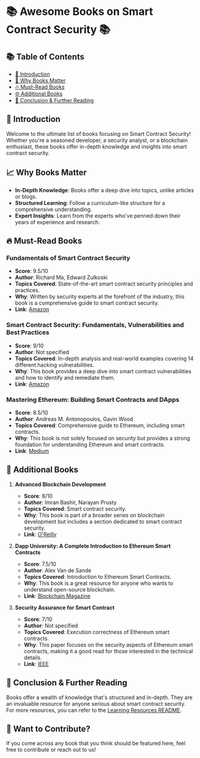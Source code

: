 # 📚 Awesome Books on Smart Contract Security 📚

## 📚 Table of Contents

- [🎯 Introduction](#-introduction)
- [📖 Why Books Matter](#-why-books-matter)
- [🔥 Must-Read Books](#-must-read-books)
- [🌐 Additional Books](#-additional-books)
- [🔗 Conclusion & Further Reading](#-conclusion--further-reading)

## 🎯 Introduction

Welcome to the ultimate list of books focusing on Smart Contract Security! Whether you're a seasoned developer, a security analyst, or a blockchain enthusiast, these books offer in-depth knowledge and insights into smart contract security.

## 📈 Why Books Matter

- **In-Depth Knowledge**: Books offer a deep dive into topics, unlike articles or blogs.
- **Structured Learning**: Follow a curriculum-like structure for a comprehensive understanding.
- **Expert Insights**: Learn from the experts who've penned down their years of experience and research.

## 🔥 Must-Read Books

### Fundamentals of Smart Contract Security

- **Score**: 9.5/10
- **Author**: Richard Ma, Edward Zulkoski
- **Topics Covered**: State-of-the-art smart contract security principles and practices.
- **Why**: Written by security experts at the forefront of the industry, this book is a comprehensive guide to smart contract security.
- **Link**: [Amazon](https://www.amazon.com/Fundamentals-Smart-Contract-Security-Richard/dp/194944936X)

### Smart Contract Security: Fundamentals, Vulnerabilities and Best Practices

- **Score**: 9/10
- **Author**: Not specified
- **Topics Covered**: In-depth analysis and real-world examples covering 14 different hacking vulnerabilities.
- **Why**: This book provides a deep dive into smart contract vulnerabilities and how to identify and remediate them.
- **Link**: [Amazon](https://www.amazon.com/Contract-Security-Fundamentals-Vulnerabilities-Practices/dp/B0BT71WT5G)

### Mastering Ethereum: Building Smart Contracts and DApps

- **Score**: 8.5/10
- **Author**: Andreas M. Antonopoulos, Gavin Wood
- **Topics Covered**: Comprehensive guide to Ethereum, including smart contracts.
- **Why**: This book is not solely focused on security but provides a strong foundation for understanding Ethereum and smart contracts.
- **Link**: [Medium](https://juancurti.medium.com/10-books-to-learn-solidity-273f7ad77ac0)

## 📖 Additional Books

1. **Advanced Blockchain Development**
   - **Score**: 8/10
   - **Author**: Imran Bashir, Narayan Prusty
   - **Topics Covered**: Smart contract security.
   - **Why**: This book is part of a broader series on blockchain development but includes a section dedicated to smart contract security.
   - **Link**: [O'Reilly](https://www.oreilly.com/library/view/advanced-blockchain-development/9781838823191/cfcd5ac2-ae47-4183-a3a2-b6db2f08f92c.xhtml)

2. **Dapp University: A Complete Introduction to Ethereum Smart Contracts**
   - **Score**: 7.5/10
   - **Author**: Alex Van de Sande
   - **Topics Covered**: Introduction to Ethereum Smart Contracts.
   - **Why**: This book is a great resource for anyone who wants to understand open-source blockchain.
   - **Link**: [Blockchain Magazine](https://blockchainmagazine.net/10-best-books-to-learn-about-ethereum-to-understand-open-source-blockchain/)

3. **Security Assurance for Smart Contract**
   - **Score**: 7/10
   - **Author**: Not specified
   - **Topics Covered**: Execution correctness of Ethereum smart contracts.
   - **Why**: This paper focuses on the security aspects of Ethereum smart contracts, making it a good read for those interested in the technical details.
   - **Link**: [IEEE](https://ieeexplore.ieee.org/document/8328743)

## 🔗 Conclusion & Further Reading

Books offer a wealth of knowledge that's structured and in-depth. They are an invaluable resource for anyone serious about smart contract security. For more resources, you can refer to the [Learning Resources README](./README.md).

## 🙏 Want to Contribute?

If you come across any book that you think should be featured here, feel free to contribute or reach out to us!

